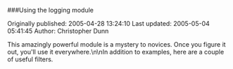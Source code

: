 ###Using the logging module

Originally published: 2005-04-28 13:24:10
Last updated: 2005-05-04 05:41:45
Author: Christopher Dunn

This amazingly powerful module is a mystery to novices. Once you figure it out, you'll use it everywhere.\n\nIn addition to examples, here are a couple of useful filters.